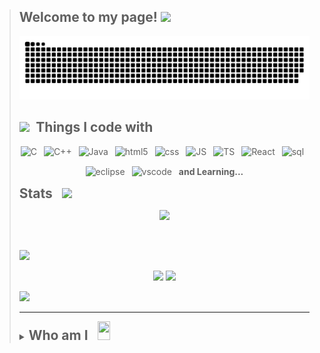 > ## Welcome to my page! <img src="https://c.tenor.com/iHvyWsJA_CMAAAAi/thanks-smile.gif" width="70">
>
> <p align="center">
>   <img alt="contribution" src="https://github.com/Aruln3/Aruln3/blob/main/github-contribution-grid-snake.svg">
> </p>
>
> <h2><img src="https://c.tenor.com/scJmHcoziLYAAAAi/kelvin-working-from-home.gif" width="80">&ensp;Things I code with</h2>
>
> <p align="center">
>   <img alt="C" src="https://cdn.icon-icons.com/icons2/2415/PNG/128/c_original_logo_icon_146611.png" width="30" height="30" style="padding-bottom: 5px;">&ensp;
>   <img alt="C++" src="https://openhistogram.io/wp-content/uploads/images/c-plus-plus-logo.svg" width="33" height="32" style="padding-bottom: 7px;">&ensp;
>   <img alt="Java" src="https://cdn-icons-png.flaticon.com/512/226/226777.png" width="46" height="54" style="padding-bottom: 15px;">&ensp;
>   <img alt="html5" src="https://cdn.icon-icons.com/icons2/2415/PNG/128/html_original_logo_icon_146477.png" width="31" height="32">&ensp;
>   <img alt="css" src="https://cdn.icon-icons.com/icons2/2415/PNG/128/css_original_logo_icon_146575.png" width="31" height="32">&ensp;
>   <img alt="JS" src="https://cdn.icon-icons.com/icons2/2108/PNG/128/javascript_icon_130900.png" width="30" height="31">&ensp;
>   <img alt="TS" src="https://upload.wikimedia.org/wikipedia/commons/thumb/4/4c/Typescript_logo_2020.svg/1024px-Typescript_logo_2020.svg.png" width="30" height="31">&ensp;
>   <img alt="React" src="https://cdn.icon-icons.com/icons2/2415/PNG/512/react_original_logo_icon_146374.png" width="33" height="33">&ensp;
>   <img alt="sql" src="https://upload.wikimedia.org/wikipedia/en/thumb/6/68/Oracle_SQL_Developer_logo.svg/1200px-Oracle_SQL_Developer_logo.svg.png" width="27" height="31">&ensp;
>   <img alt="eclipse" src="https://cdn.icon-icons.com/icons2/1381/PNG/512/eclipse_94656.png" width="31" height="31">&ensp;
>   <img alt="vscode" src="https://upload.wikimedia.org/wikipedia/commons/thumb/9/9a/Visual_Studio_Code_1.35_icon.svg/512px-Visual_Studio_Code_1.35_icon.svg.png" width="31" height="31">&ensp;
>   <b> and Learning...</b>
> </p>
>
> <h2 style="display: inline;">Stats &ensp;<img src="https://c.tenor.com/T-pW4c5b4y0AAAAi/gofourward-webdesign.gif" width="40"></h2>
>
> <p align="center">
>   <img src="https://komarev.com/ghpvc/?username=Aruln3&label=Profile%20views&color=0e75b6&style=flat">
> </p>
>
> <br>
>
> <p align="left">
>   <img src="https://github-readme-stats.vercel.app/api?username=Aruln3&show_icons=true&theme=omni&langs_count=4&rank_icon=github&card_width=20px">
> </p>
>
> <p align="center">
>   <img src="https://github-readme-streak-stats.herokuapp.com/?user=Aruln3&theme=omni&langs_count=4&card_width=20px">
>   <img src="https://github-readme-stats.vercel.app/api/top-langs?username=Aruln3&theme=omni&layout=compact&hide_progress=true">
> </p>
>
> <a href="#go-nowhere"><img src="https://github-profile-trophy.vercel.app/?username=Aruln3&theme=onedark&no-bg=true&no-frame=true&title=Repositories,Commits,Stars,Followers,PullRequest,Issues"></a>
>
> ---
>
> <details align="left">
>   <summary align="left"><h2 style="display: inline;">Who am I &ensp;<img src="https://c.tenor.com/ubvX6P6dkhUAAAAi/question-mark.gif" width="20" height="30"></h2></summary>
>   <p align="left">
>     <h5 width="80%"> Hi, my name is Arul, born and brought up in Mettur, Salem. I'm a CS student studying at K.S.R, Tiruchengode. I'm very interested in the field of web development and designing. I 💖 to design and code 👨🏼‍💻</h5>
>   </p>
>   <h3>Contact<img src="https://c.tenor.com/yIG048LQlNgAAAAj/smile-kelvin.gif" width="60"></h3>
>   <p align="left">
>     <a href="https://www.instagram.com/arul_n3/" target="blank"><img align="center" src="https://cdn2.iconfinder.com/data/icons/social-media-and-payment/64/-03-512.png" alt="Ar3" height="40" width="40"></a>&ensp;
>     <a href="https://t.me/Arul_n3" target="blank"><img align="center" src="https://cdn2.iconfinder.com/data/icons/social-media-and-payment/64/-59-512.png" alt="Ar3" height="36" width="36"></a>&ensp;
>     <a href="https://www.linkedin.com/in/arul-d/" target="blank"><img align="center" src="https://cdn2.iconfinder.com/data/icons/social-media-and-payment/64/-44-512.png" alt="Ar3" height="36" width="36"></a>&ensp;
>   </p>
> </details>

